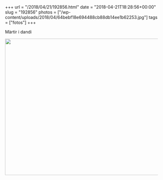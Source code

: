+++
url = "/2018/04/21/192856.html"
date = "2018-04-21T18:28:56+00:00"
slug = "192856"
photos = ["/wp-content/uploads/2018/04/64bebf18e694488cb88db14ee1b62253.jpg"]
tags = ["fotos"]
+++

Màrtir i dandi

<img src="/wp-content/uploads/2018/04/64bebf18e694488cb88db14ee1b62253.jpg" width="600" height="450" />
